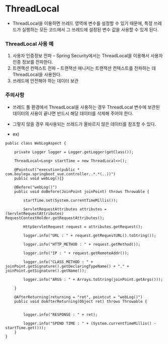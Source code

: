 # ThreadLocal

- ThreadLocal을 이용하면 쓰레드 영역에 변수를 설정할 수 있기 때문에, 특정 쓰레드가 실행하는 모든 코드에서 그 쓰레드에 설정된 변수 값을 사용할 수 있게 된다.

### ThreadLocal 사용 예
1. 사용자 인증정보 전파 – Spring Security에서는 ThreadLocal을 이용해서 사용자 인증 정보를 전파한다.
2. 트랜잭션 컨텍스트 전파 – 트랜잭션 매니저는 트랜잭션 컨텍스트를 전파하는 데 ThreadLocal을 사용한다.
3. 쓰레드에 안전해야 하는 데이터 보관


### 주의사항
- 쓰레드 풀 환경에서 ThreadLocal을 사용하는 경우 ThreadLocal 변수에 보관된 데이터의 사용이 끝나면 반드시 해당 데이터를 삭제해 주어야 한다. 
- 그렇지 않을 경우 재사용되는 쓰레드가 올바르지 않은 데이터를 참조할 수 있다.

- ex)
```
public class WebLogAspect {

    private Logger logger = Logger.getLogger(getClass());

    ThreadLocal<Long> startTime = new ThreadLocal<>();

    @Pointcut("execution(public * com.boylegu.springboot_vue.controller..*.*(..))")
    public void webLog(){}

    @Before("webLog()")
    public void doBefore(JoinPoint joinPoint) throws Throwable {

        startTime.set(System.currentTimeMillis());

        ServletRequestAttributes attributes = (ServletRequestAttributes) RequestContextHolder.getRequestAttributes();

        HttpServletRequest request = attributes.getRequest();

        logger.info("URL : " + request.getRequestURL().toString());

        logger.info("HTTP_METHOD : " + request.getMethod());

        logger.info("IP : " + request.getRemoteAddr());

        logger.info("CLASS_METHOD : " + joinPoint.getSignature().getDeclaringTypeName() + "." + joinPoint.getSignature().getName());

        logger.info("ARGS : " + Arrays.toString(joinPoint.getArgs()));

    }

    @AfterReturning(returning = "ret", pointcut = "webLog()")
    public void doAfterReturning(Object ret) throws Throwable {


        logger.info("RESPONSE : " + ret);

        logger.info("SPEND TIME : " + (System.currentTimeMillis() - startTime.get()));
    }
}
```
